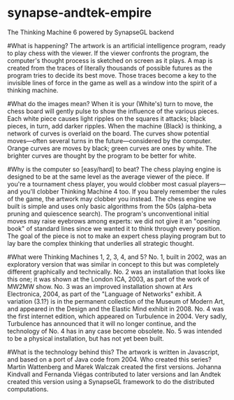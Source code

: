 # synapse-andtek-empire
The Thinking Machine 6 powered by SynapseGL backend


#What is happening?
The artwork is an artificial intelligence program, ready to play chess with the viewer. If the viewer confronts the program, the computer's thought process is sketched on screen as it plays. A map is created from the traces of literally thousands of possible futures as the program tries to decide its best move. Those traces become a key to the invisible lines of force in the game as well as a window into the spirit of a thinking machine.

#What do the images mean?
When it is your (White's) turn to move, the chess board will gently pulse to show the influence of the various pieces. Each white piece causes light ripples on the squares it attacks; black pieces, in turn, add darker ripples. When the machine (Black) is thinking, a network of curves is overlaid on the board. The curves show potential moves—often several turns in the future—considered by the computer. Orange curves are moves by black; green curves are ones by white. The brighter curves are thought by the program to be better for white.

#Why is the computer so [easy/hard] to beat?
The chess playing engine is designed to be at the same level as the average viewer of the piece. If you're a tournament chess player, you would clobber most casual players—and you'll clobber Thinking Machine 4 too. If you barely remember the rules of the game, the artwork may clobber you instead. The chess engine we built is simple and uses only basic algorithms from the 50s (alpha-beta pruning and quiescence search). The program's unconventional initial moves may raise eyebrows among experts: we did not give it an "opening book" of standard lines since we wanted it to think through every position.
The goal of the piece is not to make an expert chess playing program but to lay bare the complex thinking that underlies all strategic thought.

#What were Thinking Machines 1, 2, 3, 4, and 5?
No. 1, built in 2002, was an exploratory version that was similar in concept to this but was completely different graphically and technically. No. 2 was an installation that looks like this one; it was shown at the London ICA, 2003, as part of the work of MW2MW show. No. 3 was an improved installation shown at Ars Electronica, 2004, as part of the "Language of Networks" exhibit. A variation (3.1?) is in the permanent collection of the Museum of Modern Art, and appeared in the Design and the Elastic Mind exhibit in 2008. No. 4 was the first internet edition, which appeared on Turbulence in 2004. Very sadly, Turbulence has announced that it will no longer continue, and the technology of No. 4 has in any case become obsolete. No. 5 was intended to be a physical installation, but has not yet been built.

#What is the technology behind this?
The artwork is written in Javascript, and based on a port of Java code from 2004.
Who created this series?
Martin Wattenberg and Marek Walczak created the first versions. Johanna Kindvall and Fernanda Viégas contributed to later versions and Ian Andtek created this version using a SynapseGL framework to do the distributed computations. 